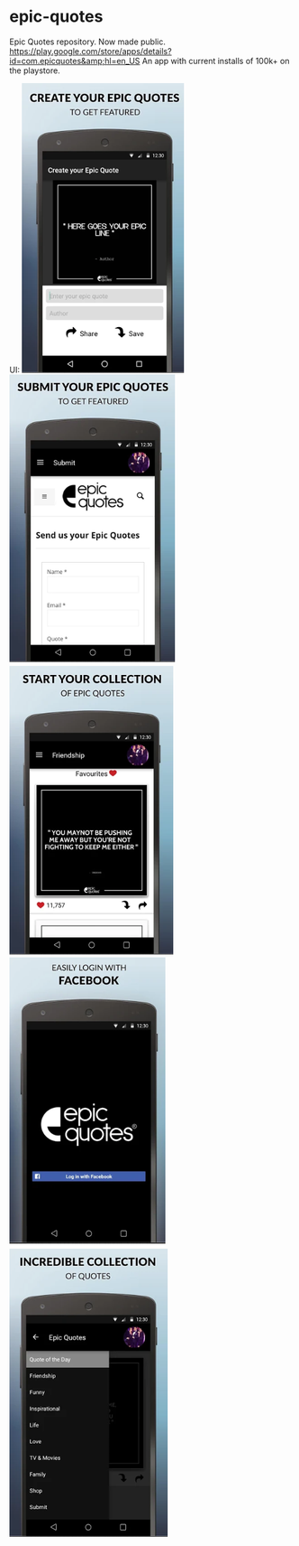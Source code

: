 # epic-quotes
Epic Quotes repository. Now made public. https://play.google.com/store/apps/details?id=com.epicquotes&amp;hl=en_US
An app with current installs of 100k+ on the playstore.

UI:
![](img/1.png)
![](img/2.png)
![](img/3.png)
![](img/4.png)
![](img/5.png)
